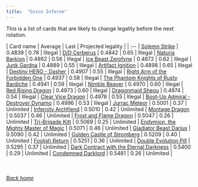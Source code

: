 ```yaml
---
title:  "Disco Inferno"
---
```


This is a list of cards that are likely to change legality before the next rotation.

| Card name | Average | Last | Projected legality |
| :-- |
[Solemn Strike](https://db.ygoprodeck.com/card/?search=Solemn%20Strike) | 0.4839 | 0.78 | Illegal |
[D/D Cerberus](https://db.ygoprodeck.com/card/?search=D/D%20Cerberus) | 0.4842 | 0.65 | Illegal |
[Naturia Barkion](https://db.ygoprodeck.com/card/?search=Naturia%20Barkion) | 0.4862 | 0.56 | Illegal |
[Ice Beast Zerofyne](https://db.ygoprodeck.com/card/?search=Ice%20Beast%20Zerofyne) | 0.4872 | 0.62 | Illegal |
[Junk Gardna](https://db.ygoprodeck.com/card/?search=Junk%20Gardna) | 0.4889 | 0.55 | Illegal |
[Artifact Ignition](https://db.ygoprodeck.com/card/?search=Artifact%20Ignition) | 0.4898 | 0.65 | Illegal |
[Destiny HERO - Dasher](https://db.ygoprodeck.com/card/?search=Destiny%20HERO%20-%20Dasher) | 0.4907 | 0.55 | Illegal |
[Right Arm of the Forbidden One](https://db.ygoprodeck.com/card/?search=Right%20Arm%20of%20the%20Forbidden%20One) | 0.4937 | 0.58 | Illegal |
[The Phantom Knights of Rusty Bardiche](https://db.ygoprodeck.com/card/?search=The%20Phantom%20Knights%20of%20Rusty%20Bardiche) | 0.4941 | 0.59 | Illegal |
[Nimble Beaver](https://db.ygoprodeck.com/card/?search=Nimble%20Beaver) | 0.4970 | 0.60 | Illegal |
[Red Rising Dragon](https://db.ygoprodeck.com/card/?search=Red%20Rising%20Dragon) | 0.4973 | 0.60 | Illegal |
[Dragonmaid Sheou](https://db.ygoprodeck.com/card/?search=Dragonmaid%20Sheou) | 0.4974 | 0.54 | Illegal |
[Clear Vice Dragon](https://db.ygoprodeck.com/card/?search=Clear%20Vice%20Dragon) | 0.4978 | 0.55 | Illegal |
[Boot-Up Admiral - Destroyer Dynamo](https://db.ygoprodeck.com/card/?search=Boot-Up%20Admiral%20-%20Destroyer%20Dynamo) | 0.4996 | 0.53 | Illegal |
[Jurrac Meteor](https://db.ygoprodeck.com/card/?search=Jurrac%20Meteor) | 0.5001 | 0.37 | Unlimited |
[Infernity Archfiend](https://db.ygoprodeck.com/card/?search=Infernity%20Archfiend) | 0.5010 | 0.42 | Unlimited |
[Montage Dragon](https://db.ygoprodeck.com/card/?search=Montage%20Dragon) | 0.5037 | 0.46 | Unlimited |
[Frost and Flame Dragon](https://db.ygoprodeck.com/card/?search=Frost%20and%20Flame%20Dragon) | 0.5047 | 0.26 | Unlimited |
[Tri-Brigade Kitt](https://db.ygoprodeck.com/card/?search=Tri-Brigade%20Kitt) | 0.5069 | 0.25 | Unlimited |
[Endymion, the Mighty Master of Magic](https://db.ygoprodeck.com/card/?search=Endymion,%20the%20Mighty%20Master%20of%20Magic) | 0.5071 | 0.46 | Unlimited |
[Gladiator Beast Darius](https://db.ygoprodeck.com/card/?search=Gladiator%20Beast%20Darius) | 0.5090 | 0.42 | Unlimited |
[Golden Castle of Stromberg](https://db.ygoprodeck.com/card/?search=Golden%20Castle%20of%20Stromberg) | 0.5209 | 0.40 | Unlimited |
[Foolish Return](https://db.ygoprodeck.com/card/?search=Foolish%20Return) | 0.5251 | 0.36 | Unlimited |
[Double Evolution Pill](https://db.ygoprodeck.com/card/?search=Double%20Evolution%20Pill) | 0.5295 | 0.37 | Unlimited |
[Dark Contract with the Eternal Darkness](https://db.ygoprodeck.com/card/?search=Dark%20Contract%20with%20the%20Eternal%20Darkness) | 0.5400 | 0.29 | Unlimited |
[Condemned Darklord](https://db.ygoprodeck.com/card/?search=Condemned%20Darklord) | 0.5481 | 0.26 | Unlimited |

<br>

###### [Back home](index)